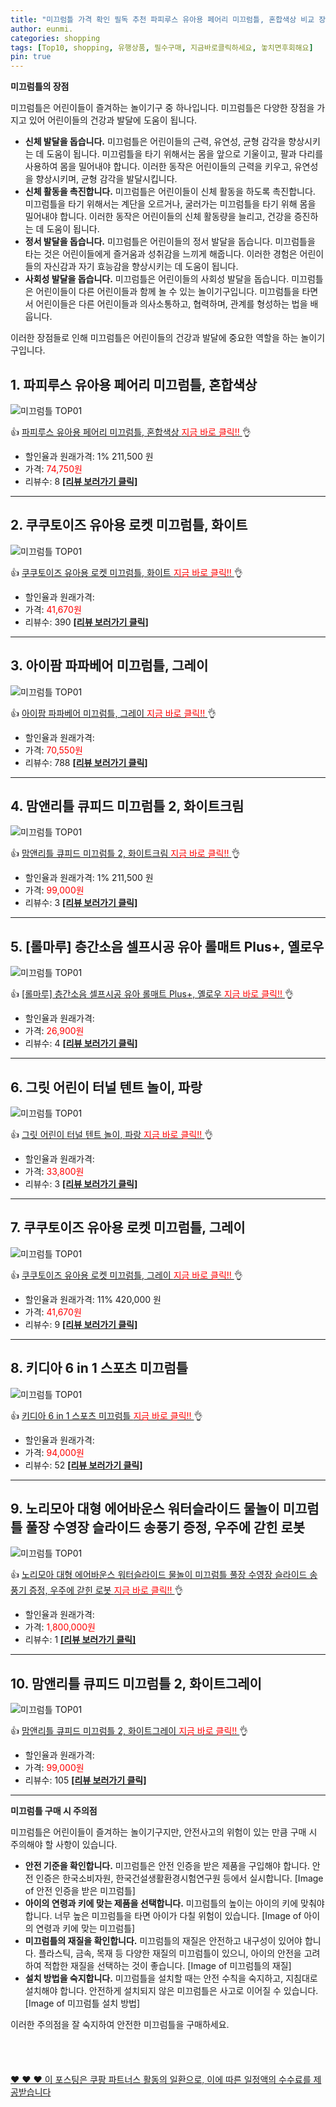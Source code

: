 ```yaml
---
title: "미끄럼틀 가격 확인 필독 추천 파피루스 유아용 페어리 미끄럼틀, 혼합색상 비교 장점 구매가이드"
author: eunmi.
categories: shopping
tags: [Top10, shopping, 유행상품, 필수구매, 지금바로클릭하세요, 놓치면후회해요]
pin: true
---
```

**미끄럼틀의 장점**

미끄럼틀은 어린이들이 즐겨하는 놀이기구 중 하나입니다. 미끄럼틀은 다양한 장점을 가지고 있어 어린이들의 건강과 발달에 도움이 됩니다.

* **신체 발달을 돕습니다.** 미끄럼틀은 어린이들의 근력, 유연성, 균형 감각을 향상시키는 데 도움이 됩니다. 미끄럼틀을 타기 위해서는 몸을 앞으로 기울이고, 팔과 다리를 사용하여 몸을 밀어내야 합니다. 이러한 동작은 어린이들의 근력을 키우고, 유연성을 향상시키며, 균형 감각을 발달시킵니다.
* **신체 활동을 촉진합니다.** 미끄럼틀은 어린이들이 신체 활동을 하도록 촉진합니다. 미끄럼틀을 타기 위해서는 계단을 오르거나, 굴러가는 미끄럼틀을 타기 위해 몸을 밀어내야 합니다. 이러한 동작은 어린이들의 신체 활동량을 늘리고, 건강을 증진하는 데 도움이 됩니다.
* **정서 발달을 돕습니다.** 미끄럼틀은 어린이들의 정서 발달을 돕습니다. 미끄럼틀을 타는 것은 어린이들에게 즐거움과 성취감을 느끼게 해줍니다. 이러한 경험은 어린이들의 자신감과 자기 효능감을 향상시키는 데 도움이 됩니다.
* **사회성 발달을 돕습니다.** 미끄럼틀은 어린이들의 사회성 발달을 돕습니다. 미끄럼틀은 어린이들이 다른 어린이들과 함께 놀 수 있는 놀이기구입니다. 미끄럼틀을 타면서 어린이들은 다른 어린이들과 의사소통하고, 협력하며, 관계를 형성하는 법을 배웁니다.

이러한 장점들로 인해 미끄럼틀은 어린이들의 건강과 발달에 중요한 역할을 하는 놀이기구입니다.

   

## 1. 파피루스 유아용 페어리 미끄럼틀, 혼합색상

![미끄럼틀 TOP01](https://thumbnail9.coupangcdn.com/thumbnails/remote/230x230ex/image/vendor_inventory/85e2/bccac8fc120efd9060e0cc707f18f0388ef2e467955305d0885bd4df044b.jpg)


👍 [파피루스 유아용 페어리 미끄럼틀, 혼합색상 <font color=red> 지금 바로 클릭!! </font> ](https://link.coupang.com/re/AFFSDP?lptag=AF3617701&subid=GithubCoopas&pageKey=5542467736&traceid=V0-153&itemId=8733293781&vendorItemId=80688838980) 👌 


- 할인율과 원래가격: 1%  211,500   원
- 가격: <span style='color:red'>74,750원</span>
- 리뷰수: 8  [**[리뷰 보러가기 클릭]**](https://link.coupang.com/re/AFFSDP?lptag=AF3617701&subid=GithubCoopas&pageKey=5542467736&traceid=V0-153&itemId=8733293781&vendorItemId=80688838980)

---


   

## 2. 쿠쿠토이즈 유아용 로켓 미끄럼틀, 화이트

![미끄럼틀 TOP01](https://thumbnail10.coupangcdn.com/thumbnails/remote/230x230ex/image/retail/images/2019/11/06/11/2/5ba0d216-d6da-4c0d-8b26-9ef0b11f1676.jpg)


👍 [쿠쿠토이즈 유아용 로켓 미끄럼틀, 화이트 <font color=red> 지금 바로 클릭!! </font> ](https://link.coupang.com/re/AFFSDP?lptag=AF3617701&subid=GithubCoopas&pageKey=331600787&traceid=V0-153&itemId=1059548908&vendorItemId=5536045979) 👌 


- 할인율과 원래가격: 
- 가격: <span style='color:red'>41,670원</span>
- 리뷰수: 390  [**[리뷰 보러가기 클릭]**](https://link.coupang.com/re/AFFSDP?lptag=AF3617701&subid=GithubCoopas&pageKey=331600787&traceid=V0-153&itemId=1059548908&vendorItemId=5536045979)

---


   

## 3. 아이팜 파파베어 미끄럼틀, 그레이

![미끄럼틀 TOP01](https://thumbnail6.coupangcdn.com/thumbnails/remote/230x230ex/image/retail/images/2021/05/10/15/3/6ef08514-f18b-4625-afbd-eae32340d130.jpg)


👍 [아이팜 파파베어 미끄럼틀, 그레이 <font color=red> 지금 바로 클릭!! </font> ](https://link.coupang.com/re/AFFSDP?lptag=AF3617701&subid=GithubCoopas&pageKey=5486392019&traceid=V0-153&itemId=8480670175&vendorItemId=75768204537) 👌 


- 할인율과 원래가격: 
- 가격: <span style='color:red'>70,550원</span>
- 리뷰수: 788  [**[리뷰 보러가기 클릭]**](https://link.coupang.com/re/AFFSDP?lptag=AF3617701&subid=GithubCoopas&pageKey=5486392019&traceid=V0-153&itemId=8480670175&vendorItemId=75768204537)

---


   

## 4. 맘앤리틀 큐피드 미끄럼틀 2, 화이트크림

![미끄럼틀 TOP01](https://thumbnail9.coupangcdn.com/thumbnails/remote/230x230ex/image/retail/images/2022/10/11/12/8/a34fc10f-bb2c-4316-971f-f155ad5aeb41.jpg)


👍 [맘앤리틀 큐피드 미끄럼틀 2, 화이트크림 <font color=red> 지금 바로 클릭!! </font> ](https://link.coupang.com/re/AFFSDP?lptag=AF3617701&subid=GithubCoopas&pageKey=6835440596&traceid=V0-153&itemId=16238723247&vendorItemId=83432136715) 👌 


- 할인율과 원래가격: 1%  211,500   원
- 가격: <span style='color:red'>99,000원</span>
- 리뷰수: 3  [**[리뷰 보러가기 클릭]**](https://link.coupang.com/re/AFFSDP?lptag=AF3617701&subid=GithubCoopas&pageKey=6835440596&traceid=V0-153&itemId=16238723247&vendorItemId=83432136715)

---


   

## 5. [롤마루] 층간소음 셀프시공 유아 롤매트 Plus+, 옐로우

![미끄럼틀 TOP01](https://thumbnail8.coupangcdn.com/thumbnails/remote/230x230ex/image/vendor_inventory/57bb/06878bb7b5ef33a7a81052ff47648fbb2ec59af44a631762045d0bdf8751.jpg)


👍 [[롤마루] 층간소음 셀프시공 유아 롤매트 Plus+, 옐로우 <font color=red> 지금 바로 클릭!! </font> ](https://link.coupang.com/re/AFFSDP?lptag=AF3617701&subid=GithubCoopas&pageKey=7311044096&traceid=V0-153&itemId=18729737342&vendorItemId=84103659337) 👌 


- 할인율과 원래가격: 
- 가격: <span style='color:red'>26,900원</span>
- 리뷰수: 4  [**[리뷰 보러가기 클릭]**](https://link.coupang.com/re/AFFSDP?lptag=AF3617701&subid=GithubCoopas&pageKey=7311044096&traceid=V0-153&itemId=18729737342&vendorItemId=84103659337)

---


   

## 6. 그릿 어린이 터널 텐트 놀이, 파랑

![미끄럼틀 TOP01](https://thumbnail10.coupangcdn.com/thumbnails/remote/230x230ex/image/rs_quotation_api/nmyfb7hu/552a2609b077440483c5676e69047c65.jpg)


👍 [그릿 어린이 터널 텐트 놀이, 파랑 <font color=red> 지금 바로 클릭!! </font> ](https://link.coupang.com/re/AFFSDP?lptag=AF3617701&subid=GithubCoopas&pageKey=5269206983&traceid=V0-153&itemId=7505063428&vendorItemId=77259890437) 👌 


- 할인율과 원래가격: 
- 가격: <span style='color:red'>33,800원</span>
- 리뷰수: 3  [**[리뷰 보러가기 클릭]**](https://link.coupang.com/re/AFFSDP?lptag=AF3617701&subid=GithubCoopas&pageKey=5269206983&traceid=V0-153&itemId=7505063428&vendorItemId=77259890437)

---


   

## 7. 쿠쿠토이즈 유아용 로켓 미끄럼틀, 그레이

![미끄럼틀 TOP01](https://thumbnail7.coupangcdn.com/thumbnails/remote/230x230ex/image/retail/images/493870535039353-530c054c-f898-4b8d-b7ea-bf66fa76fbc5.jpg)


👍 [쿠쿠토이즈 유아용 로켓 미끄럼틀, 그레이 <font color=red> 지금 바로 클릭!! </font> ](https://link.coupang.com/re/AFFSDP?lptag=AF3617701&subid=GithubCoopas&pageKey=331600787&traceid=V0-153&itemId=1059548892&vendorItemId=5536045939) 👌 


- 할인율과 원래가격: 11%  420,000   원
- 가격: <span style='color:red'>41,670원</span>
- 리뷰수: 9  [**[리뷰 보러가기 클릭]**](https://link.coupang.com/re/AFFSDP?lptag=AF3617701&subid=GithubCoopas&pageKey=331600787&traceid=V0-153&itemId=1059548892&vendorItemId=5536045939)

---


   

## 8. 키디아 6 in 1 스포츠 미끄럼틀

![미끄럼틀 TOP01](https://thumbnail8.coupangcdn.com/thumbnails/remote/230x230ex/image/rs_quotation_api/mwzpc9nd/1e0827f37e434f7481ee7cda1de086c9.jpg)


👍 [키디아 6 in 1 스포츠 미끄럼틀 <font color=red> 지금 바로 클릭!! </font> ](https://link.coupang.com/re/AFFSDP?lptag=AF3617701&subid=GithubCoopas&pageKey=6077856703&traceid=V0-153&itemId=11251580339&vendorItemId=78528659119) 👌 


- 할인율과 원래가격: 
- 가격: <span style='color:red'>94,000원</span>
- 리뷰수: 52  [**[리뷰 보러가기 클릭]**](https://link.coupang.com/re/AFFSDP?lptag=AF3617701&subid=GithubCoopas&pageKey=6077856703&traceid=V0-153&itemId=11251580339&vendorItemId=78528659119)

---


   

## 9. 노리모아 대형 에어바운스 워터슬라이드 물놀이 미끄럼틀 풀장 수영장 슬라이드 송풍기 증정, 우주에 갇힌 로봇

![미끄럼틀 TOP01](https://thumbnail7.coupangcdn.com/thumbnails/remote/230x230ex/image/vendor_inventory/74bf/b3851f66aa7b6f64bce925c00abfa06b459d41f18204e787bf47e694df27.jpg)


👍 [노리모아 대형 에어바운스 워터슬라이드 물놀이 미끄럼틀 풀장 수영장 슬라이드 송풍기 증정, 우주에 갇힌 로봇 <font color=red> 지금 바로 클릭!! </font> ](https://link.coupang.com/re/AFFSDP?lptag=AF3617701&subid=GithubCoopas&pageKey=7294800320&traceid=V0-153&itemId=18652980228&vendorItemId=85787610904) 👌 


- 할인율과 원래가격: 
- 가격: <span style='color:red'>1,800,000원</span>
- 리뷰수: 1  [**[리뷰 보러가기 클릭]**](https://link.coupang.com/re/AFFSDP?lptag=AF3617701&subid=GithubCoopas&pageKey=7294800320&traceid=V0-153&itemId=18652980228&vendorItemId=85787610904)

---


   

## 10. 맘앤리틀 큐피드 미끄럼틀 2, 화이트그레이

![미끄럼틀 TOP01](https://thumbnail9.coupangcdn.com/thumbnails/remote/230x230ex/image/retail/images/2022/10/11/12/7/62dab401-cb6a-4183-8d6b-b7f4a04b0af9.jpg)


👍 [맘앤리틀 큐피드 미끄럼틀 2, 화이트그레이 <font color=red> 지금 바로 클릭!! </font> ](https://link.coupang.com/re/AFFSDP?lptag=AF3617701&subid=GithubCoopas&pageKey=6835440596&traceid=V0-153&itemId=16238723242&vendorItemId=83432136703) 👌 


- 할인율과 원래가격: 
- 가격: <span style='color:red'>99,000원</span>
- 리뷰수: 105  [**[리뷰 보러가기 클릭]**](https://link.coupang.com/re/AFFSDP?lptag=AF3617701&subid=GithubCoopas&pageKey=6835440596&traceid=V0-153&itemId=16238723242&vendorItemId=83432136703)

---
**미끄럼틀 구매 시 주의점**

미끄럼틀은 어린이들이 즐겨하는 놀이기구지만, 안전사고의 위험이 있는 만큼 구매 시 주의해야 할 사항이 있습니다.

* **안전 기준을 확인합니다.** 미끄럼틀은 안전 인증을 받은 제품을 구입해야 합니다. 안전 인증은 한국소비자원, 한국건설생활환경시험연구원 등에서 실시합니다.
[Image of 안전 인증을 받은 미끄럼틀]
* **아이의 연령과 키에 맞는 제품을 선택합니다.** 미끄럼틀의 높이는 아이의 키에 맞춰야 합니다. 너무 높은 미끄럼틀을 타면 아이가 다칠 위험이 있습니다.
[Image of 아이의 연령과 키에 맞는 미끄럼틀]
* **미끄럼틀의 재질을 확인합니다.** 미끄럼틀의 재질은 안전하고 내구성이 있어야 합니다. 플라스틱, 금속, 목재 등 다양한 재질의 미끄럼틀이 있으니, 아이의 안전을 고려하여 적합한 재질을 선택하는 것이 좋습니다.
[Image of 미끄럼틀의 재질]
* **설치 방법을 숙지합니다.** 미끄럼틀을 설치할 때는 안전 수칙을 숙지하고, 지침대로 설치해야 합니다. 안전하게 설치되지 않은 미끄럼틀은 사고로 이어질 수 있습니다.
[Image of 미끄럼틀 설치 방법]

이러한 주의점을 잘 숙지하여 안전한 미끄럼틀을 구매하세요.<br><br><br><br><br> [ ❤ ❤ ❤ 이 포스팅은 쿠팡 파트너스 활동의 일환으로, 이에 따른 일정액의 수수료를 제공받습니다](https://link.coupang.com/a/bcEFyh)